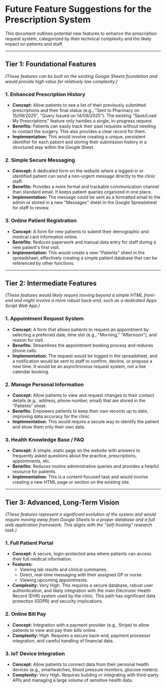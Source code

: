 # Future Feature Suggestions for the Prescription System

This document outlines potential new features to enhance the prescription request system, categorized by their technical complexity and the likely impact on patients and staff.

---

## Tier 1: Foundational Features
*(These features can be built on the existing Google Sheets foundation and would provide high value for relatively low complexity.)*

### 1. Enhanced Prescription History
*   **Concept:** Allow patients to see a list of their previously submitted prescriptions and their final status (e.g., "Sent to Pharmacy on 15/09/2025", "Query Issued on 14/09/2025"). The existing "Save/Load My Prescriptions" feature only handles a single, in-progress request.
*   **Benefits:** Patients can easily track their past requests without needing to contact the surgery. This also provides a clear record for them.
*   **Implementation:** This would involve creating a unique, persistent identifier for each patient and storing their submission history in a structured way within the Google Sheet.

### 2. Simple Secure Messaging
*   **Concept:** A dedicated form on the website where a logged-in or identified patient can send a non-urgent message directly to the clinic staff.
*   **Benefits:** Provides a more formal and trackable communication channel than standard email. It keeps patient queries organized in one place.
*   **Implementation:** The message could be sent as a formatted email to the admin or stored in a new "Messages" sheet in the Google Spreadsheet for staff to review.

### 3. Online Patient Registration
*   **Concept:** A form for new patients to submit their demographic and medical card information online.
*   **Benefits:** Reduces paperwork and manual data entry for staff during a new patient's first visit.
*   **Implementation:** This would create a new "Patients" sheet in the spreadsheet, effectively creating a simple patient database that can be referenced by other functions.

---

## Tier 2: Intermediate Features
*(These features would likely require moving beyond a simple HTML front-end and might involve a more robust back-end, such as a dedicated Apps Script Web App.)*

### 1. Appointment Request System
*   **Concept:** A form that allows patients to request an appointment by selecting a preferred date, time slot (e.g., "Morning," "Afternoon"), and reason for visit.
*   **Benefits:** Streamlines the appointment booking process and reduces phone calls.
*   **Implementation:** The request would be logged in the spreadsheet, and a notification would be sent to staff to confirm, decline, or propose a new time. It would be an asynchronous request system, not a live calendar booking.

### 2. Manage Personal Information
*   **Concept:** Allow patients to view and request changes to their contact details (e.g., address, phone number, email) that are stored in the "Patients" sheet.
*   **Benefits:** Empowers patients to keep their own records up to date, improving data accuracy for the clinic.
*   **Implementation:** This would require a secure way to identify the patient and show them only their own data.

### 3. Health Knowledge Base / FAQ
*   **Concept:** A simple, static page on the website with answers to frequently asked questions about the practice, prescriptions, appointments, etc.
*   **Benefits:** Reduces routine administrative queries and provides a helpful resource for patients.
*   **Implementation:** This is a content-focused task and would involve creating a new HTML page or section on the existing site.

---

## Tier 3: Advanced, Long-Term Vision
*(These features represent a significant evolution of the system and would require moving away from Google Sheets to a proper database and a full web application framework. This aligns with the "self-hosting" research task.)*

### 1. Full Patient Portal
*   **Concept:** A secure, login-protected area where patients can access their full medical information.
*   **Features:**
    *   Viewing lab results and clinical summaries.
    *   Direct, real-time messaging with their assigned GP or nurse.
    *   Viewing upcoming appointments.
*   **Complexity:** Very High. This requires a secure database, robust user authentication, and likely integration with the main Electronic Health Record (EHR) system used by the clinic. This path has significant data protection (GDPR) and security implications.

### 2. Online Bill Pay
*   **Concept:** Integration with a payment provider (e.g., Stripe) to allow patients to view and pay their bills online.
*   **Complexity:** High. Requires a secure back-end, payment processor integration, and careful handling of financial data.

### 3. IoT Device Integration
*   **Concept:** Allow patients to connect data from their personal health devices (e.g., smartwatches, blood pressure monitors, glucose meters).
*   **Complexity:** Very High. Requires building or integrating with third-party APIs and managing a large volume of sensitive health data.
